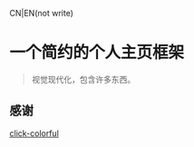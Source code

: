 CN|EN(not write)  
# 一个简约的个人主页框架
> 视觉现代化，包含许多东西。
## 感谢
[click-colorful](https://github.com/ColdDay/click-colorful)
